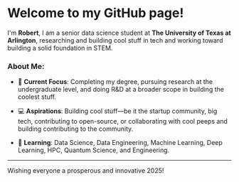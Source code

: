 # Welcome to my GitHub page!

I'm **Robert**, I am a senior data science student at **The University of Texas at Arlington**, researching and building cool stuff in tech and working toward building
a solid foundation in STEM.

### About Me:

- 🔭 **Current Focus**: Completing my degree, pursuing research at the undergraduate level, and doing R&D at a broader scope in building the coolest stuff.

- 💻 **Aspirations**: Building cool stuff—be it the startup community, big tech, contributing to open-source, or collaborating with cool peeps and building contributing to the community.

- 🌱 **Learning**: Data Science, Data Engineering, Machine Learning, Deep Learning, HPC, Quantum Science, and Engineering.
  
---

Wishing everyone a prosperous and innovative 2025!

